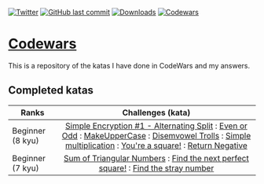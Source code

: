 [![Twitter](https://img.shields.io/twitter/url/https/github.com/maxx-zueff/codewars.svg?style=social)](https://twitter.com/intent/tweet?text=Wow:&url=https%3A%2F%2Fgithub.com%2Fmaxx-zueff%2Fcodewars)
[![GitHub last commit](https://img.shields.io/github/last-commit/maxx-zueff/codewars.svg)](https://github.com/maxx-zueff/codewars/commits/master)
[![Downloads](https://img.shields.io/github/downloads/maxx-zueff/codewars/total.svg)](https://github.com/maxx-zueff/codewars/graphs/traffic)
[![Codewars](https://www.codewars.com/users/maxx-zueff/badges/micro)](https://www.codewars.com/users/maxx-zueff)

# [Codewars][web]

This is a repository of the katas I have done in CodeWars and my answers.

## Completed katas

| Ranks | Challenges (kata)  | 
|---------|:----------:|
| Beginner (8 kyu) | [Simple Encryption #1 - Alternating Split][8-01] : [Even or Odd][8-02] : [MakeUpperCase][8-03] : [Disemvowel Trolls][8-04] : [Simple multiplication][8-05] : [You're a square!][8-06] : [Return Negative][8-07] |
| Beginner (7 kyu) | [Sum of Triangular Numbers][7-01] : [Find the next perfect square!][7-02] : [Find the stray number][7-03] |


[web]: https://www.codewars.com
[8-01]: ./8-kyu/8-01.cpp
[8-02]: ./8-kyu/8-02.cpp
[8-03]: ./8-kyu/8-03.cpp
[8-04]: ./8-kyu/8-04.cpp
[8-05]: ./8-kyu/8-05.cpp
[8-06]: ./8-kyu/8-06.cpp
[8-07]: ./8-kyu/8-07.cpp
[7-01]: ./7-kyu/7-01.cpp
[7-02]: ./7-kyu/7-02.cpp
[7-03]: ./7-kyu/7-03.cpp